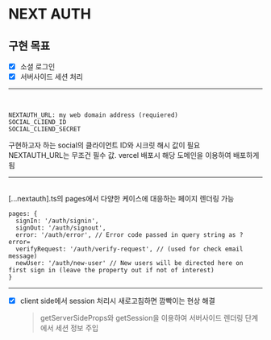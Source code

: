 # NEXT AUTH

## 구현 목표

- [x] 소셜 로그인
- [x] 서버사이드 세션 처리

<hr><br>

```
NEXTAUTH_URL: my web domain address (requiered)
SOCIAL_CLIEND_ID
SOCIAL_CLIEND_SECRET
```

구현하고자 하는 social의 클라이언트 ID와 시크릿 해시 값이 필요<br>
NEXTAUTH_URL는 무조건 필수 값. vercel 배포시 해당 도메인을 이용하여 배포하게 됨

<hr><br>
[...nextauth].ts의 pages에서 다양한 케이스에 대응하는 페이지 렌더링 가능

```
pages: {
  signIn: '/auth/signin',
  signOut: '/auth/signout',
  error: '/auth/error', // Error code passed in query string as ?error=
  verifyRequest: '/auth/verify-request', // (used for check email message)
  newUser: '/auth/new-user' // New users will be directed here on first sign in (leave the property out if not of interest)
}
```

<hr>

- [x] client side에서 session 처리시 새로고침하면 깜빡이는 현상 해결
  > getServerSideProps와 getSession을 이용하여 서버사이드 렌더링 단계에서 세션 정보 주입
